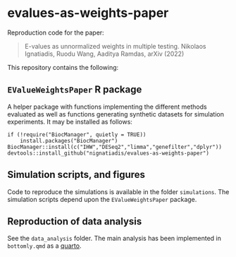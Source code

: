 # evalues-as-weights-paper

Reproduction code for the paper:

 > E-values as unnormalized weights in multiple testing.
 >  Nikolaos Ignatiadis, Ruodu Wang, Aaditya Ramdas, arXiv (2022)
 
 
This repository contains the following:

## `EValueWeightsPaper` R package

A helper package with functions implementing the different methods evaluated as well as functions generating synthetic datasets for simulation experiments. It may be installed as follows:

```{r}
if (!require("BiocManager", quietly = TRUE))
    install.packages("BiocManager")
BiocManager::install(c("IHW","DESeq2","limma","genefilter","dplyr"))
devtools::install_github("nignatiadis/evalues-as-weights-paper")
```

## Simulation scripts, and figures

Code to reproduce the simulations is available in the folder `simulations`. The simulation scripts depend upon the `EValueWeightsPaper` package.

## Reproduction of data analysis

See the `data_analysis` folder. The main analysis has been implemented in `bottomly.qmd` as a [quarto](notebook).
